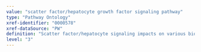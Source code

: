 ```yaml
---
value: "scatter factor/hepatocyte growth factor signaling pathway"
type: "Pathway Ontology"
xref-identifier: "0000578"
xref-dataSource: "PW"
definition: "Scatter factor/hepatocyte signaling impacts on various biological processes such as proliferation and survival, morphogenesis and motility. SF/HGF and its receptor c-Met have also been implicated in tumor growth and angiogenesis."
level: "3"
---
```

